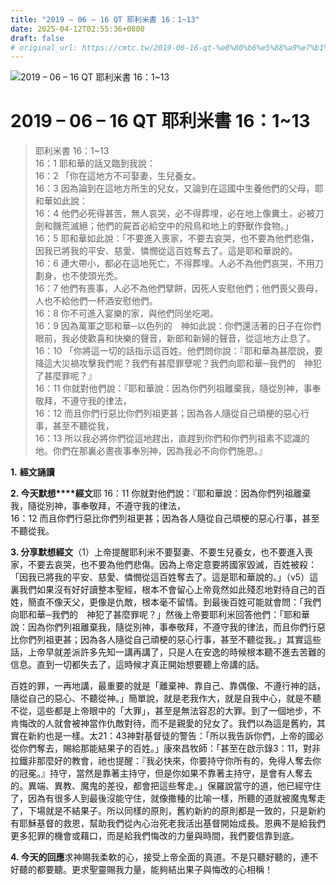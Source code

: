 ```yaml
---
title: "2019 – 06 – 16 QT 耶利米書 16：1~13"
date: 2025-04-12T02:55:36+0800
draft: false
# original_url: https://cmtc.tw/2019-06-16-qt-%e8%80%b6%e5%88%a9%e7%b1%b3%e6%9b%b8-16%ef%bc%9a113
---
```


![2019 – 06 – 16 QT 耶利米書 16：1\~13](/images/qt.jpg   "2019 – 06 – 16 QT 耶利米書 16：1\~13")

# 2019 – 06 – 16 QT 耶利米書 16：1\~13

> 耶利米書 16：1\~13  
> 16：1 耶和華的話又臨到我說：  
> 16：2 「你在這地方不可娶妻，生兒養女。  
> 16：3 因為論到在這地方所生的兒女，又論到在這國中生養他們的父母，耶和華如此說：  
> 16：4 他們必死得甚苦，無人哀哭，必不得葬埋，必在地上像糞土，必被刀劍和饑荒滅絕；他們的屍首必給空中的飛鳥和地上的野獸作食物。」  
> 16：5 耶和華如此說：「不要進入喪家，不要去哀哭，也不要為他們悲傷，因我已將我的平安、慈愛、憐憫從這百姓奪去了。這是耶和華說的。  
> 16：6 連大帶小，都必在這地死亡，不得葬埋。人必不為他們哀哭，不用刀劃身，也不使頭光禿。  
> 16：7 他們有喪事，人必不為他們擘餅，因死人安慰他們；他們喪父喪母，人也不給他們一杯酒安慰他們。  
> 16：8 你不可進入宴樂的家，與他們同坐吃喝。  
> 16：9 因為萬軍之耶和華─以色列的　神如此說：你們還活著的日子在你們眼前，我必使歡喜和快樂的聲音，新郎和新婦的聲音，從這地方止息了。  
> 16：10 「你將這一切的話指示這百姓。他們問你說：『耶和華為甚麼說，要降這大災禍攻擊我們呢？我們有甚麼罪孽呢？我們向耶和華─我們的　神犯了甚麼罪呢？』  
> 16：11 你就對他們說：『耶和華說：因為你們列祖離棄我，隨從別神，事奉敬拜，不遵守我的律法，  
> 16：12 而且你們行惡比你們列祖更甚；因為各人隨從自己頑梗的惡心行事，甚至不聽從我，  
> 16：13 所以我必將你們從這地趕出，直趕到你們和你們列祖素不認識的地。你們在那裏必晝夜事奉別神，因為我必不向你們施恩。』

**1.** **經文誦讀**

**2. 今天默想****經文**耶 16：11 你就對他們說：『耶和華說：因為你們列祖離棄我，隨從別神，事奉敬拜，不遵守我的律法，  
16：12 而且你們行惡比你們列祖更甚；因為各人隨從自己頑梗的惡心行事，甚至不聽從我。

**3. 分享默想經文**（1）上帝提醒耶利米不要娶妻、不要生兒養女，也不要進入喪家，不要去哀哭，也不要為他們悲傷。因為上帝定意要將國家毀滅，百姓被殺：「因我已將我的平安、慈愛、憐憫從這百姓奪去了。這是耶和華說的。」（v5）這裏我們如果沒有好好讀整本聖經，根本不會留心上帝竟然如此殘忍地對待自己的百姓，簡直不像天父，更像是仇敵，根本毫不留情。到最後百姓可能就會問：「我們向耶和華─我們的　神犯了甚麼罪呢？」然後上帝要耶利米回答他們：「耶和華說：因為你們列祖離棄我，隨從別神，事奉敬拜，不遵守我的律法，而且你們行惡比你們列祖更甚；因為各人隨從自己頑梗的惡心行事，甚至不聽從我。」其實這些話，上帝早就差派許多先知一講再講了，只是人在安逸的時候根本聽不進去苦難的信息。直到一切都失去了，這時候才真正開始想要聽上帝講的話。

百姓的罪，一再地講，最重要的就是「離棄神、靠自己、靠偶像、不遵行神的話，隨從自己的惡心、不聽從神。」簡單說，就是老我作大，就是自我中心，就是不聽不從，這些都是上帝眼中的「大罪」，甚至是無法容忍的大罪。到了一個地步，不肯悔改的人就會被神當作仇敵對待，而不是親愛的兒女了。我們以為這是舊約，其實在新約也是一樣。太21：43神對基督徒的警告：「所以我告訴你們，上帝的國必從你們奪去，賜給那能結果子的百姓。」康來昌牧師：「甚至在啟示錄3：11，對非拉鐵非那麼好的教會，祂也提醒：『我必快來，你要持守你所有的，免得人奪去你的冠冕。』持守，當然是靠著主持守，但是你如果不靠著主持守，是會有人奪去的。異端、異教、魔鬼的差役，都會把這些奪走。」保羅說當守的道，他已經守住了，因為有很多人到最後沒能守住，就像撒種的比喻一樣，所聽的道就被魔鬼奪走了，下場就是不結果子。所以同樣的原則，舊約新約的原則都是一致的，只是新約有耶穌基督的救恩，幫助我們從內心治死老我活出基督開始成長。恩典不是給我們更多犯罪的機會或藉口，而是給我們悔改的力量與時間，我們要信靠到底。

**4. 今天的回應**求神賜我柔軟的心，接受上帝全面的真道。不是只聽好聽的，連不好聽的都要聽。更求聖靈賜我力量，能夠結出果子與悔改的心相稱！